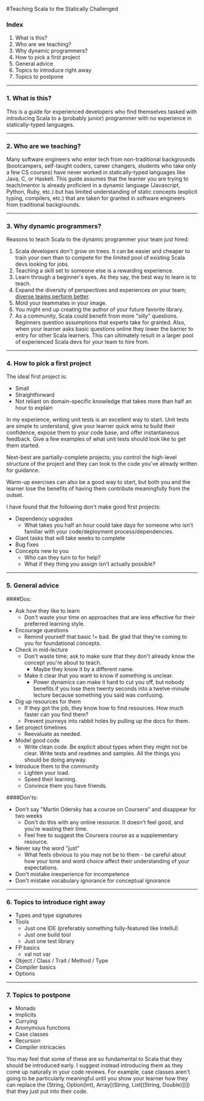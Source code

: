 #Teaching Scala to the Statically Challenged

### Index

1. What is this?
2. Who are we teaching?
3. Why dynamic programmers?
4. How to pick a first project
5. General advice
6. Topics to introduce right away
7. Topics to postpone

---

### 1. What is this?

This is a guide for experienced developers who find themselves tasked with introducing Scala to a (probably junior) programmer with no experience in statically-typed languages.

---

### 2. Who are we teaching?

Many software engineers who enter tech from non-traditional backgrounds (bootcampers, self-taught coders, career changers, students who take only a few CS courses) have never worked in statically-typed languages like Java, C, or Haskell.  This guide assumes that the learner you are trying to teach/mentor is already proficient in a dynamic language (Javascript, Python, Ruby, etc.) but has limited understanding of static concepts (explicit typing, compilers, etc.) that are taken for granted in software engineers from traditional backgrounds.

---

### 3. Why dynamic programmers?

Reasons to teach Scala to the dynamic programmer your team just hired:

1. Scala developers don't grow on trees.  It can be easier and cheaper to train your own than to compete for the limited pool of existing Scala devs looking for jobs.
2. Teaching a skill set to someone else is a rewarding experience.
3. Learn through a beginner's eyes.  As they say, the best way to learn is to teach.
4. Expand the diversity of perspectives and experiences on your team; [diverse teams perform better](https://hbr.org/2016/11/why-diverse-teams-are-smarter).
5. Mold your teammates in your image.
6. You might end up creating the author of your future favorite library.
7. As a community, Scala could benefit from more "silly" questions.  Beginners question assumptions that experts take for granted.  Also, when your learner asks basic questions online they lower the barrier to entry for other Scala learners.  This can ultimately result in a larger pool of experienced Scala devs for your team to hire from.

---

### 4. How to pick a first project

The ideal first project is:

- Small
- Straightforward
- Not reliant on domain-specific knowledge that takes more than half an hour to explain

In my experience, writing unit tests is an excellent way to start.  Unit tests are simple to understand, give your learner quick wins to build their confidence, expose them to your code base, and offer instantaneous feedback.  Give a few examples of what unit tests should look like to get them started.

Next-best are partially-complete projects; you control the high-level structure of the project and they can look to the code you've already written for guidance.

Warm-up exercises can also be a good way to start, but both you and the learner lose the benefits of having them contribute meaningfully from the outset.

I have found that the following don't make good first projects:

- Dependency upgrades
    - What takes you half an hour could take days for someone who isn't familiar with your code/deployment process/dependencies.
- Giant tasks that will take weeks to complete
- Bug fixes
- Concepts new to you
    - Who can they turn to for help?
    - What if they thing you assign isn't actually possible?

---

### 5. General advice

####Dos:

- Ask how they like to learn
    - Don't waste your time on approaches that are less effective for their preferred learning style.
- Encourage questions
    - Remind yourself that basic != bad.  Be glad that they're coming to you for foundational concepts.
- Check in mid-lecture
    - Don't waste time; ask to make sure that they don't already know the concept you're about to teach.
        - Maybe they know it by a different name.
    - Make it clear that you want to know if something is unclear.
        - Power dynamics can make it hard to cut you off, but nobody benefits if you lose them twenty seconds into a twelve-minute lecture because something you said was confusing.
- Dig up resources for them
    - If they got the job, they know how to find resources.  How much faster can you find them?
    - Prevent journeys into rabbit holes by pulling up the docs for them.
- Set project timelines
    - Reevaluate as needed.
- Model good code
    - Write clean code.  Be explicit about types when they might not be clear.  Write tests and readmes and samples.  All the things you should be doing anyway. 
- Introduce them to the community
    - Lighten your load.
    - Speed their learning.
    - Convince them you have friends.
    
####Don'ts:

- Don't say "Martin Odersky has a course on Coursera" and disappear for two weeks
    - Don't do this with any online resource.  It doesn't feel good, and you're wasting their time.
    - Feel free to suggest the Coursera course as a supplementary resource.
- Never say the word "just"
    - What feels obvious to you may not be to them - be careful about how your tone and word choice affect their understanding of your expectations.
- Don't mistake inexperience for incompetence
- Don't mistake vocabulary ignorance for conceptual ignorance


---

### 6. Topics to introduce right away

- Types and type signatures
- Tools
    - Just one IDE (preferably something fully-featured like IntelliJ)
    - Just one build tool
    - Just one test library
- FP basics
    - val not var
- Object / Class / Trait / Method / Type
- Compiler basics
- Options

---

### 7. Topics to postpone

- Monads
- Implicits
- Currying
- Anonymous functions
- Case classes
- Recursion
- Compiler intricacies

You may feel that some of these are so fundamental to Scala that they should be introduced early.  I suggest instead introducing them as they come up naturally in your code reviews.  For example, case classes aren't going to be particularly meaningful until you show your learner how they can replace the (String, Option(Int), Array[(String, List[(String, Double)])]) that they just put into their code.
